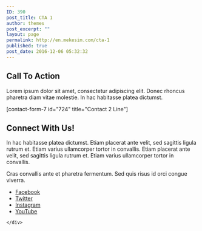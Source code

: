 ```yaml
---
ID: 390
post_title: CTA 1
author: themes
post_excerpt: ""
layout: page
permalink: http://en.mekesim.com/cta-1
published: true
post_date: 2016-12-06 05:32:32
---
```

<div class="row">
    <div class="col-md-6">
        <h2 class="section-title">Call To Action</h2>
        <p>Lorem ipsum dolor sit amet, consectetur adipiscing elit. Donec rhoncus pharetra diam vitae molestie. In hac habitasse platea dictumst. </p>
        [contact-form-7 id="724" title="Contact 2 Line"]
    </div>
    <div class="col-md-6">
        <h2 class="section-title">Connect With Us!</h2>
        <p>In hac habitasse platea dictumst. Etiam placerat ante velit, sed sagittis ligula rutrum et. Etiam varius ullamcorper tortor in convallis. Etiam placerat ante velit, sed sagittis ligula rutrum et. Etiam varius ullamcorper tortor in convallis. </p>
        <p>Cras convallis ante et pharetra fermentum. Sed quis risus id orci congue viverra. </p>
        <p><div class="menu-social-container"><ul id="menu-social" class="menu transparent"><li id="menu-item-108" class="menu-item menu-item-type-custom menu-item-object-custom menu-item-108"><a href="http://www.facebook.com">Facebook</a></li>
<li id="menu-item-109" class="menu-item menu-item-type-custom menu-item-object-custom menu-item-109"><a href="http://www.twitter.com/LyraThemes">Twitter</a></li>
<li id="menu-item-110" class="menu-item menu-item-type-custom menu-item-object-custom menu-item-110"><a href="http://www.instagram.com">Instagram</a></li>
<li id="menu-item-111" class="menu-item menu-item-type-custom menu-item-object-custom menu-item-111"><a href="http://www.youtube.com">YouTube</a></li>
</ul></div></p>
        
    </div>
</div>